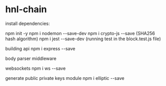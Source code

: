 # hnl-chain

install dependencies:

npm init -y
npm i nodemon --save-dev
npm i crypto-js --save  (SHA256 hash algorithm)
npm i jest --save-dev  (running test in the block.test.js file)


building api
npm i express --save

body parser middleware

websockets
npm i ws --save

generate public private keys module
npm i elliptic --save